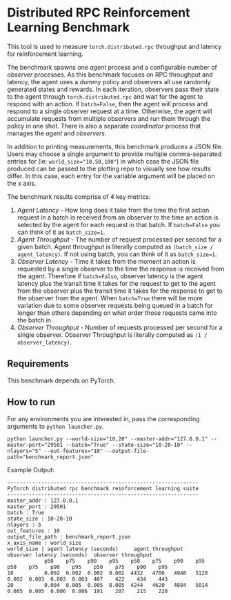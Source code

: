 # Distributed RPC Reinforcement Learning Benchmark

This tool is used to measure `torch.distributed.rpc` throughput and latency for reinforcement learning.

The benchmark spawns one *agent* process and a configurable number of *observer* processes. As this benchmark focuses on RPC throughput and latency, the agent uses a dummy policy and observers all use randomly generated states and rewards. In each iteration, observers pass their state to the agent through `torch.distributed.rpc` and wait for the agent to respond with an action. If `batch=False`, then the agent will process and respond to a single observer request at a time. Otherwise, the agent will accumulate requests from multiple observers and run them through the policy in one shot. There is also a separate *coordinator* process that manages the *agent* and *observers*.

In addition to printing measurements, this benchmark produces a JSON file.  Users may choose a single argument to provide multiple comma-separated entries for (ie: `world_size="10,50,100"`) in which case the JSON file produced can be passed to the plotting repo to visually see how results differ.  In this case, each entry for the variable argument will be placed on the x axis.

The benchmark results comprise of 4 key metrics:
1. _Agent Latency_ - How long does it take from the time the first action request in a batch is received from an observer to the time an action is selected by the agent for each request in that batch.  If `batch=False` you can think of it as `batch_size=1`.
2. _Agent Throughput_ - The number of request processed per second for a given batch.  Agent throughput is literally computed as `(batch_size / agent_latency)`.  If not using batch, you can think of it as `batch_size=1`.
3. _Observer Latency_ - Time it takes from the moment an action is requested by a single observer to the time the response is received from the agent.  Therefore if `batch=False`, observer latency is the agent latency plus the transit time it takes for the request to get to the agent from the observer plus the transit time it takes for the response to get to the observer from the agent.  When `batch=True` there will be more variation due to some observer requests being queued in a batch for longer than others depending on what order those requests came into the batch in.
4. _Observer Throughput_ - Number of requests processed per second for a single observer.  Observer Throughput is literally computed as `(1 / observer_latency)`.

## Requirements

This benchmark depends on PyTorch.

## How to run

For any environments you are interested in, pass the corresponding arguments to `python launcher.py`.

```python launcher.py --world-size="10,20" --master-addr="127.0.0.1" --master-port="29501 --batch="True" --state-size="10-20-10" --nlayers="5" --out-features="10" --output-file-path="benchmark_report.json"```

Example Output:

```
--------------------------------------------------------------
PyTorch distributed rpc benchmark reinforcement learning suite
--------------------------------------------------------------
master_addr : 127.0.0.1
master_port : 29501
batch : True
state_size : 10-20-10
nlayers : 5
out_features : 10
output_file_path : benchmark_report.json
x_axis_name : world_size
world_size | agent latency (seconds)     agent throughput            observer latency (seconds)  observer throughput
            p50    p75    p90    p95    p50    p75    p90    p95    p50    p75    p90    p95    p50    p75    p90    p95
10          0.002  0.002  0.002  0.002  4432   4706   4948   5128   0.002  0.003  0.003  0.003  407    422    434    443
20          0.004  0.005  0.005  0.005  4244   4620   4884   5014   0.005  0.005  0.006  0.006  191    207    215    220
